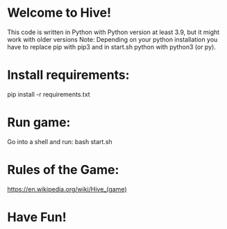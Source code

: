 # Welcome to Hive!

This code is written in Python with Python version at least 3.9, but it might work with older versions
Note: Depending on your python installation you have to replace pip with pip3 and in start.sh python with python3 (or py). 

# Install requirements:
pip install -r requirements.txt

# Run game:
Go into a shell and run: bash start.sh

# Rules of the Game:
https://en.wikipedia.org/wiki/Hive_(game)

# Have Fun!